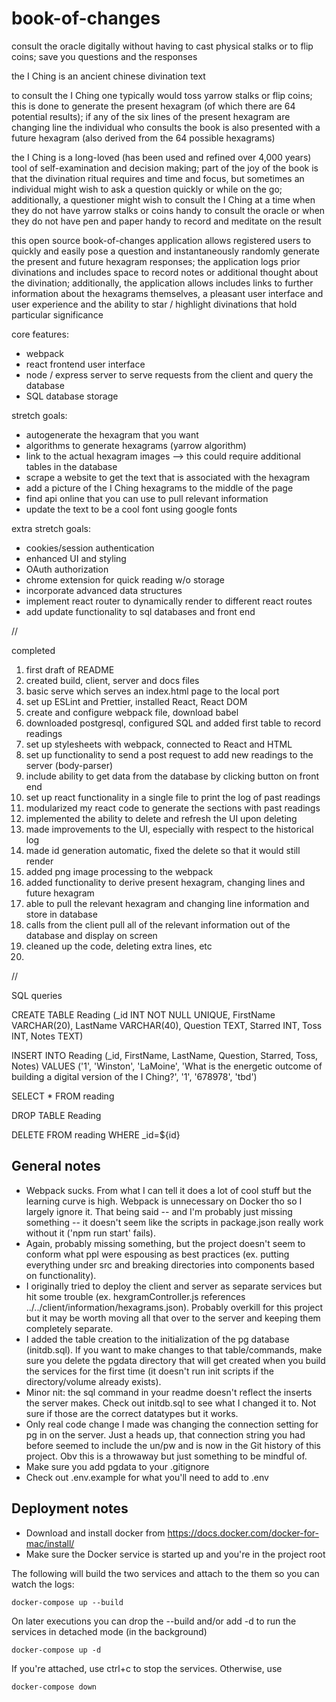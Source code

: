 # book-of-changes
consult the oracle digitally without having to cast physical stalks or to flip coins; save you questions and the responses

the I Ching is an ancient chinese divination text

to consult the I Ching one typically would toss yarrow stalks or flip coins; this is done to generate the present hexagram (of which there are 64 potential results); if any of the six lines of the present hexagram are changing line the individual who consults the book is also presented with a future hexagram (also derived from the 64 possible hexagrams)

the I Ching is a long-loved (has been used and refined over 4,000 years) tool of self-examination and decision making; part of the joy of the book is that the divination ritual requires and time and focus, but sometimes an individual might wish to ask a question quickly or while on the go; additionally, a questioner might wish to consult the I Ching at a time when they do not have yarrow stalks or coins handy to consult the oracle or when they do not have pen and paper handy to record and meditate on the result

this open source book-of-changes application allows registered users to quickly and easily pose a question and instantaneously randomly generate the present and future hexagram responses; the application logs prior divinations and includes space to record notes or additional thought about the divination; additionally, the application allows includes links to further information about the hexagrams themselves, a pleasant user interface and user experience and the ability to star / highlight divinations that hold particular significance

core features:
 - webpack
 - react frontend user interface
 - node / express server to serve requests from the client and query the database
 - SQL database storage
 
stretch goals:
 - autogenerate the hexagram that you want
 - algorithms to generate hexagrams (yarrow algorithm)
 - link to the actual hexagram images --> this could require additional tables in the database
 - scrape a website to get the text that is associated with the hexagram
 - add a picture of the I Ching hexagrams to the middle of the page
 - find api online that you can use to pull relevant information
 - update the text to be a cool font using google fonts

 extra stretch goals:
 - cookies/session authentication
 - enhanced UI and styling
 - OAuth authorization
 - chrome extension for quick reading w/o storage
 - incorporate advanced data structures
 - implement react router to dynamically render to different react routes
 - add update functionality to sql databases and front end

//

completed

1. first draft of README
2. created build, client, server and docs files
3. basic serve which serves an index.html page to the local port
4. set up ESLint and Prettier, installed React, React DOM
5. create and configure webpack file, download babel
6. downloaded postgresql, configured SQL and added first table to record readings
7. set up stylesheets with webpack, connected to React and HTML
8. set up functionality to send a post request to add new readings to the server (body-parser)
9. include ability to get data from the database by clicking button on front end
10. set up react functionality in a single file to print the log of past readings
11. modularized my react code to generate the sections with past readings
12. implemented the ability to delete and refresh the UI upon deleting
13. made improvements to the UI, especially with respect to the historical log
14. made id generation automatic, fixed the delete so that it would still render
15. added png image processing to the webpack
16. added functionality to derive present hexagram, changing lines and future hexagram
17. able to pull the relevant hexagram and changing line information and store in database
18. calls from the client pull all of the relevant information out of the database and display on screen
19. cleaned up the code, deleting extra lines, etc
20. 

//

SQL queries

CREATE TABLE Reading (_id INT NOT NULL UNIQUE, FirstName VARCHAR(20), LastName VARCHAR(40), Question TEXT, Starred INT, Toss INT, Notes TEXT)

INSERT INTO Reading (_id, FirstName, LastName, Question, Starred, Toss, Notes) VALUES ('1', 'Winston', 'LaMoine', 'What is the energetic outcome of building a digital version of the I Ching?', '1', '678978', 'tbd')

SELECT * FROM reading

DROP TABLE Reading

DELETE FROM reading WHERE _id=${id}

## General notes
- Webpack sucks. From what I can tell it does a lot of cool stuff but the learning curve is high. Webpack is unnecessary on Docker tho so I largely ignore it. That being said -- and I'm probably just missing something -- it doesn't seem like the scripts in package.json really work without it ('npm run start' fails). 
- Again, probably missing something, but the project doesn't seem to conform what ppl were espousing as best practices (ex. putting everything under src and breaking directories into components based on functionality).
- I originally tried to deploy the client and server as separate services but hit some trouble (ex. hexgramController.js references ../../client/information/hexagrams.json). Probably overkill for this project but it may be worth moving all that over to the server and keeping them completely separate.
- I added the table creation to the initialization of the pg database (initdb.sql). If you want to make changes to that table/commands, make sure you delete the pgdata directory that will get created when you build the services for the first time (it doesn't run init scripts if the directory/volume already exists).
- Minor nit: the sql command in your readme doesn't reflect the inserts the server makes. Check out initdb.sql to see what I changed it to. Not sure if those are the correct datatypes but it works.
- Only real code change I made was changing the connection setting for pg in on the server. Just a heads up, that connection string you had before seemed to include the un/pw and is now in the Git history of this project. Obv this is a throwaway but just something to be mindful of.
- Make sure you add pgdata to your .gitignore
- Check out .env.example for what you'll need to add to .env

## Deployment notes
- Download and install docker from https://docs.docker.com/docker-for-mac/install/
- Make sure the Docker service is started up and you're in the project root

The following will build the two services and attach to the them so you can watch the logs:
```
docker-compose up --build
```

On later executions you can drop the --build and/or add -d to run the services in detached mode (in the background)
```
docker-compose up -d
```

If you're attached, use ctrl+c to stop the services. Otherwise, use 
```
docker-compose down
```

